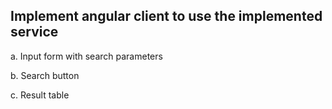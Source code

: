 ## Implement angular client to use the implemented service 

a. Input form with search parameters 

b. Search button 

c. Result table
